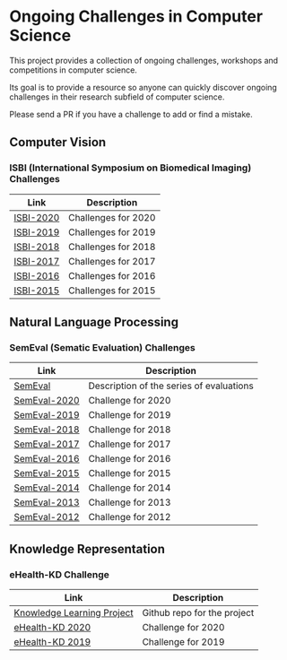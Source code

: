 # Ongoing Challenges in Computer Science

This project provides a collection of ongoing challenges, workshops and competitions in computer science.

Its goal is to provide a resource so anyone can quickly discover ongoing challenges in their research subfield of computer science.

Please send a PR if you have a challenge to add or find a mistake.

## Computer Vision

### ISBI (International Symposium on Biomedical Imaging) Challenges

| Link | Description |
|---|---|
|[ISBI-2020](http://2020.biomedicalimaging.org/challenges) | Challenges for 2020|
|[ISBI-2019](https://biomedicalimaging.org/2019/challenges/) | Challenges for 2019|
|[ISBI-2018](https://biomedicalimaging.org/2018/challenges/) | Challenges for 2018|
|[ISBI-2017](https://biomedicalimaging.org/2017/challenges/) | Challenges for 2017|
|[ISBI-2016](https://biomedicalimaging.org/2016/?page_id=416) | Challenges for 2016|
|[ISBI-2015](https://biomedicalimaging.org/2015/program/isbi-challenges/) | Challenges for 2015|

## Natural Language Processing

### SemEval (Sematic Evaluation) Challenges

| Link | Description |
|---|---|
|[SemEval](https://en.wikipedia.org/wiki/SemEval)| Description of the series of evaluations|
|[SemEval-2020](http://alt.qcri.org/semeval2020/) | Challenge for 2020|
|[SemEval-2019](http://alt.qcri.org/semeval2019/) | Challenge for 2019|
|[SemEval-2018](http://alt.qcri.org/semeval2018/) | Challenge for 2018|
|[SemEval-2017](http://alt.qcri.org/semeval2017/) | Challenge for 2017|
|[SemEval-2016](http://alt.qcri.org/semeval2016/) | Challenge for 2016|
|[SemEval-2015](http://alt.qcri.org/semeval2015/) | Challenge for 2015|
|[SemEval-2014](http://alt.qcri.org/semeval2014/) | Challenge for 2014|
|[SemEval-2013](https://www.cs.york.ac.uk/semeval-2013/) | Challenge for 2013|
|[SemEval-2012](https://www.cs.york.ac.uk/semeval-2012/) | Challenge for 2012|

## Knowledge Representation

### eHealth-KD Challenge

| Link | Description |
|---|---|
|[Knowledge Learning Project](https://github.com/knowledge-learning)| Github repo for the project|
|[eHealth-KD 2020](https://knowledge-learning.github.io/ehealthkd-2020/) | Challenge for 2020| 
|[eHealth-KD 2019](https://knowledge-learning.github.io/ehealthkd-2019/) | Challenge for 2019| 